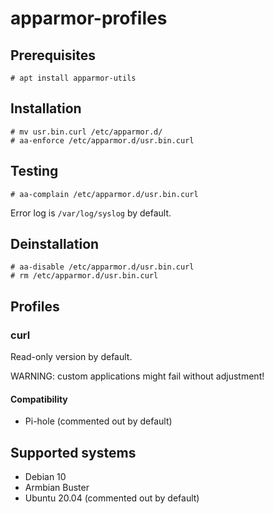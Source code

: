# apparmor-profiles
## Prerequisites
```
# apt install apparmor-utils
```

## Installation
```
# mv usr.bin.curl /etc/apparmor.d/
# aa-enforce /etc/apparmor.d/usr.bin.curl
```

## Testing
```
# aa-complain /etc/apparmor.d/usr.bin.curl
```
Error log is `/var/log/syslog` by default.

## Deinstallation
```
# aa-disable /etc/apparmor.d/usr.bin.curl
# rm /etc/apparmor.d/usr.bin.curl
```
## Profiles
### curl
Read-only version by default.

WARNING: custom applications might fail without adjustment!

#### Compatibility
- Pi-hole (commented out by default)

## Supported systems

- Debian 10
- Armbian Buster
- Ubuntu 20.04 (commented out by default)
